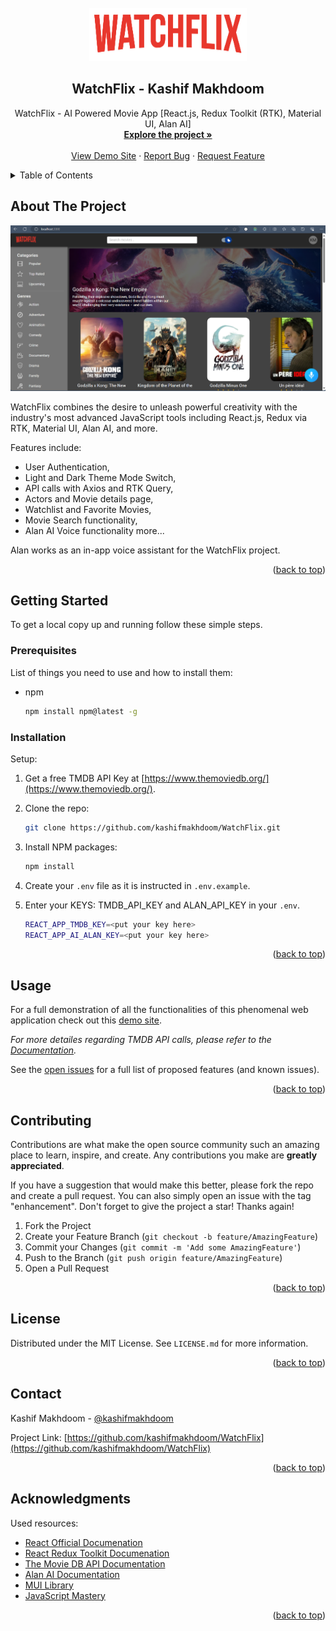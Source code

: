 <div id="top"></div>

<!-- PROJECT [othneildrew] SHIELDS -->

<!-- PROJECT LOGO -->
<br />
<div align="center">
  <a href="https://github.com/kashifmakhdoom/WatchFlix">
    <img src="https://github.com/kashifmakhdoom/WatchFlix/blob/main/src/assets/logos/logo-red.png" alt="WatchFlix" width="252" height="85">
  </a>

  <h2 align="center">WatchFlix - Kashif Makhdoom</h2>

  <p align="center">
    WatchFlix - AI Powered Movie App [React.js, Redux Toolkit (RTK), Material UI, Alan AI]
    <br />
    <a href="https://github.com/kashifmakhdoom/WatchFlix"><strong>Explore the project »</strong></a>
    <br />
    <br />
    <a href="https://watchflix.netlify.app/">View Demo Site</a>
    ·
    <a href="https://github.com/kashifmakhdoom/WatchFlix/issues">Report Bug</a>
    ·
    <a href="https://github.com/kashifmakhdoom/WatchFlix/issues">Request Feature</a>
  </p>
</div>

<!-- TABLE OF CONTENTS -->
<details>
  <summary>Table of Contents</summary>
  <ol>
    <li>
      <a href="#about-the-project">About The Project</a>
    </li>
    <li>
      <a href="#getting-started">Getting Started</a>
      <ul>
        <li><a href="#prerequisites">Prerequisites</a></li>
        <li><a href="#installation">Installation</a></li>
      </ul>
    </li>
    <li><a href="#usage">Usage</a></li>
    <li><a href="#contributing">Contributing</a></li>
    <li><a href="#license">License</a></li>
    <li><a href="#contact">Contact</a></li>
    <li><a href="#acknowledgments">Acknowledgments</a></li>
  </ol>
</details>

<!-- ABOUT THE PROJECT -->

## About The Project

![WatchFlix](https://github.com/kashifmakhdoom/WatchFlix/blob/main/src/assets/images/WatchFlix-Dark.png)

WatchFlix combines the desire to unleash powerful creativity with the industry's most advanced JavaScript tools including React.js, Redux via RTK, Material UI, Alan AI, and more.

Features include:

- User Authentication,
- Light and Dark Theme Mode Switch,
- API calls with Axios and RTK Query,
- Actors and Movie details page,
- Watchlist and Favorite Movies,
- Movie Search functionality,
- Alan AI Voice functionality more...

Alan works as an in-app voice assistant for the WatchFlix project.

<p align="right">(<a href="#top">back to top</a>)</p>

<!-- GETTING STARTED -->

## Getting Started

To get a local copy up and running follow these simple steps.

### Prerequisites

List of things you need to use and how to install them:

- npm
  ```sh
  npm install npm@latest -g
  ```

### Installation

Setup:

1. Get a free TMDB API Key at [https://www.themoviedb.org/](https://www.themoviedb.org/).
2. Clone the repo:
   ```sh
   git clone https://github.com/kashifmakhdoom/WatchFlix.git
   ```
3. Install NPM packages:
   ```sh
   npm install
   ```
4. Create your `.env` file as it is instructed in `.env.example`.
5. Enter your KEYS: TMDB_API_KEY and ALAN_API_KEY in your `.env`.

   ```sh
   REACT_APP_TMDB_KEY=<put your key here>
   REACT_APP_AI_ALAN_KEY=<put your key here>
   ```

<p align="right">(<a href="#top">back to top</a>)</p>

<!-- USAGE EXAMPLES -->

## Usage

For a full demonstration of all the functionalities of this phenomenal web application check out this [demo site](https://watchflix.netlify.app/).

_For more detailes regarding TMDB API calls, please refer to the [Documentation](https://developers.themoviedb.org/3/getting-started/introduction)._

See the [open issues](https://github.com/kashifmakhdoom/WatchFlix/issues) for a full list of proposed features (and known issues).

<p align="right">(<a href="#top">back to top</a>)</p>

<!-- CONTRIBUTING -->

## Contributing

Contributions are what make the open source community such an amazing place to learn, inspire, and create. Any contributions you make are **greatly appreciated**.

If you have a suggestion that would make this better, please fork the repo and create a pull request. You can also simply open an issue with the tag "enhancement".
Don't forget to give the project a star! Thanks again!

1. Fork the Project
2. Create your Feature Branch (`git checkout -b feature/AmazingFeature`)
3. Commit your Changes (`git commit -m 'Add some AmazingFeature'`)
4. Push to the Branch (`git push origin feature/AmazingFeature`)
5. Open a Pull Request

<p align="right">(<a href="#top">back to top</a>)</p>

<!-- LICENSE -->

## License

Distributed under the MIT License. See `LICENSE.md` for more information.

<p align="right">(<a href="#top">back to top</a>)</p>

<!-- CONTACT -->

## Contact

Kashif Makhdoom - [@kashifmakhdoom](https://github.com/kashifmakhdoom)

Project Link: [https://github.com/kashifmakhdoom/WatchFlix](https://github.com/kashifmakhdoom/WatchFlix)

<p align="right">(<a href="#top">back to top</a>)</p>

<!-- ACKNOWLEDGMENTS -->

## Acknowledgments

Used resources:

- [React Official Documenation](https://react.dev/learn)
- [React Redux Toolkit Documenation](https://redux-toolkit.js.org/introduction/getting-started)
- [The Movie DB API Documentation](https://developers.themoviedb.org/3/getting-started/introduction)
- [Alan AI Documentation](https://alan.app/docs/)
- [MUI Library](https://mui.com/)
- [JavaScript Mastery](https://www.jsmastery.pro/)

<p align="right">(<a href="#top">back to top</a>)</p>

<!-- MARKDOWN LINKS & IMAGES -->

[product-screenshot]: src/assets/images/WatchFlix-Dark.PNG

